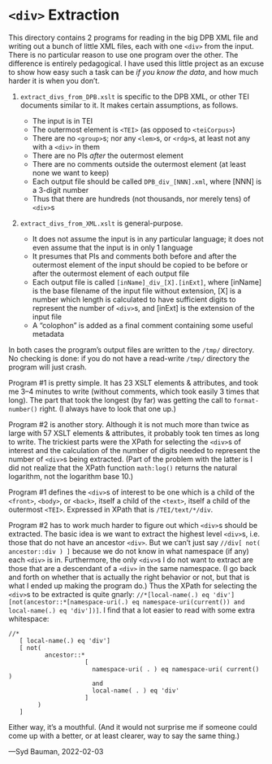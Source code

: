# `<div>` Extraction
This directory contains 2 programs for reading in the big DPB XML file and writing out a bunch of little XML files, each with one `<div>` from the input. There is no particular reason to use one program over the other. The difference is entirely pedagogical. I have used this little project as an excuse to show how easy such a task can be _if you know the data_, and how much harder it is when you don’t.

1. `extract_divs_from_DPB.xslt` is specific to the DPB XML, or other TEI documents similar to it. It makes certain assumptions, as follows.
   * The input is in TEI
   * The outermost element is `<TEI>` (as opposed to `<teiCorpus>`)
   * There are no `<group>`s; nor any `<lem>`s, or `<rdg>`s, at least not any with a `<div>` in them
   * There are no PIs _after_ the outermost element
   * There are no comments outside the outermost element (at least none we want to keep)
   * Each output file should be called `DPB_div_[NNN].xml`, where [NNN] is a 3-digit number
   * Thus that there are hundreds (not thousands, nor merely tens) of `<div>`s

2. `extract_divs_from_XML.xslt` is general-purpose.
   * It does not assume the input is in any particular language; it does not even assume that the input is in only 1 language
   * It presumes that PIs and comments both before and after the outermost element of the input should be copied to be before or after the outermost element of each output file
   * Each output file is called `[inName]_div_[X].[inExt]`, where [inName] is the base filename of the input file without extension, [X] is a number which length is calculated to have sufficient digits to represent the number of `<div>`s, and [inExt] is the extension of the input file
   * A “colophon” is added as a final comment containing some useful metadata

In both cases the program’s output files are written to the `/tmp/` directory. No checking is done: if you do not have a read-write `/tmp/` directory the program will just crash.

Program #1 is pretty simple. It has 23 XSLT elements &amp; attributes, and took me 3–4 minutes to write (without comments, which took easily 3 times that long). The part that took the longest (by far) was getting the call to `format-number()` right. (I always have to look that one up.)

Program #2 is another story. Although it is not much more than twice as large with 57 XSLT elements &amp; attributes, it probably took ten times as long to write. The trickiest parts were the XPath for selecting the `<div>`s of interest and the calculation of the number of digits needed to represent the number of `<div>`s being extracted. (Part of the problem with the latter is I did not realize that the XPath function `math:log()` returns the natural logarithm, not the logarithm base 10.)

Program #1 defines the `<div>`s of interest to be one which is a child of the `<front>`, `<body>`, or `<back>`, itself a child of the `<text>`, itself a child of the outermost `<TEI>`. Expressed in XPath that is `/TEI/text/*/div`.

Program #2 has to work much harder to figure out which `<div>`s should be extracted. The basic idea is we want to extract the highest level `<div>`s, i.e. those that do not have an ancestor `<div>`. But we can’t just say `//div[ not( ancestor::div ) ]` because we do not know in what namespace (if any) each `<div>` is in. Furthermore, the only `<div>`s I do not want to extract are those that are a descendant of a `<div>` in the same namespace. (I go back and forth on whether that is actually the right behavior or not, but that is what I ended up making the program do.) Thus the XPath for selecting the `<div>`s to be extracted is quite gnarly: `//*[local-name(.) eq 'div'][not(ancestor::*[namespace-uri(.) eq namespace-uri(current()) and local-name(.) eq 'div'])]`. I find that a lot easier to read with some extra whitespace:
~~~
//*
   [ local-name(.) eq 'div']
   [ not(
          ancestor::*
                     [ 
                       namespace-uri( . ) eq namespace-uri( current() )
                       and
                       local-name( . ) eq 'div'
                     ]
        )
   ]
~~~
Either way, it’s a mouthful. (And it would not surprise me if someone could come up with a better, or at least clearer, way to say the same thing.)

—Syd Bauman, 2022-02-03

